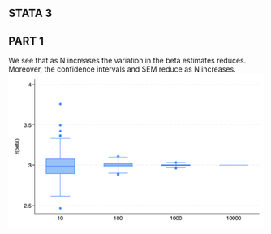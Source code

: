 ## STATA 3

## PART 1 
We see that as N increases the variation in the beta estimates reduces. Moreover, the confidence intervals and SEM reduce as N increases.
 ![Boxplot](./box.png)
